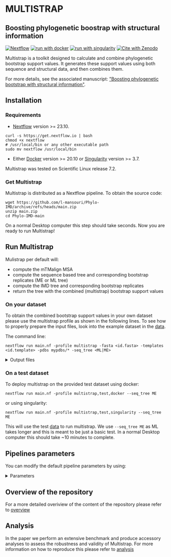 # MULTISTRAP
## Boosting phylogenetic boostrap with structural information
[![Nextflow](https://img.shields.io/badge/nextflow%20DSL2-%E2%89%A523.04.0-23aa62.svg)](https://www.nextflow.io/)
[![run with docker](https://img.shields.io/badge/run%20with-docker-0db7ed?labelColor=000000&logo=docker)](https://www.docker.com/)
[![run with singularity](https://img.shields.io/badge/run%20with-singularity-1d355c.svg?labelColor=000000)](https://sylabs.io/docs/)
[![Cite with Zenodo](http://img.shields.io/badge/DOI-10.5281/zenodo.7437267-1073c8?labelColor=000000)](https://doi.org/10.5281/zenodo.7437267)

Multistrap is a toolkit designed to calculate and combine phylogenetic bootstrap support values. It generates these support values using both sequence and structural data, and then combines them. 

For more details, see the associated manuscript: ["Boosting phylogenetic bootstrap with structural information"](https://zenodo.org/records/11187505).


## Installation 

### Requirements
- [Nextflow](https://www.nextflow.io/docs/latest/install.html) version >= 23.10.
```
curl -s https://get.nextflow.io | bash
chmod +x nextflow
# /usr/local/bin or any other executable path
sudo mv nextflow /usr/local/bin
```
- Either [Docker](https://docs.docker.com/engine/install/) version >= 20.10 or [Singularity](https://docs.sylabs.io/guides/3.5/user-guide/quick_start.html#) version >= 3.7.

Multistrap was tested on Scientific Linux release 7.2.

### Get Multistrap
Multistrap is distributed as a Nextflow pipeline. 
To obtain the source code: 
```
wget https://github.com/l-mansouri/Phylo-IMD/archive/refs/heads/main.zip
unzip main.zip
cd Phylo-IMD-main
```
On a normal Desktop computer this step should take seconds.
Now you are ready to run Multistrap!

## Run Multistrap

Mulistrap per default will: 
- compute the mTMalign MSA
- compute the sequence based tree and corresponding bootstrap replicates (ME or ML tree)
- compute the IMD tree and corresponding bootstrap replicates
- return the tree with the combined (multistrap) bootstrap support values



### On your dataset

To obtain the combined bootstrap support values in your own dataset please use the multistrap profile as shown in the following lines. 
To see how to properly prepare the input files, look into the example dataset in the [data](https://github.com/l-mansouri/Phylo-IMD/tree/main/data). 

The command line: 

```
nextflow run main.nf -profile multistrap -fasta <id.fasta> -templates <id.template> -pdbs mypdbs/* -seq_tree <ML|ME>
```

<details markdown="1">
<summary>Output files</summary>

- `results/`
  - `msas/*.fa`: **alignment** files. 
  - `trees/`:  **trees** computed using your preferred sequence method (ME or ML) (trees/<ME|ML> folder) and the IMD trees (trees/IMD folder). **Tree replicates** are found in the replicates folder within the ME|ML|IMD folders respectively.
  - `multistrap_<ME|ML>_and_IMD/` the **Bootstrap support values** are stored as node labels in the trees found in multistrap_<ME|ML>_and_IMD folder. Here you will find one file with the tree with the <ME|ML> support values and one with the <IMD> bootstrap support values separatly and one with the multistrap support values.
  </details>

### On a test dataset
To deploy multistrap on the provided test dataset using docker: 

```
nextflow run main.nf -profile multistrap,test,docker --seq_tree ME
```

or using singularity: 

```
nextflow run main.nf -profile multistrap,test,singularity --seq_tree ME
```


This will use the test [data](https://github.com/l-mansouri/Phylo-IMD/tree/main/data) to run multistrap. 
We use `--seq_tree ME` as ML takes longer and this is meant to be just a basic test. 
In a normal Desktop computer this should take ~10 minutes to complete. 


## Pipelines parameters 

You can modify the default pipeline parameters by using: 


<details markdown="1">
<summary>Parameters</summary>

  - Input parameters
      - `fasta` is a fasta file with the sequences you want to build the tree on. 
      - `pdbs` is all the pdbs associated to the sequences present in your fasta file. 
      - `templates` is a file with the explicit mapping of each sequence in your fasta file and each pdb you are providing.
        The template files should follow the corresponding syntax (mTM-align or 3D-Coffee correspondingly). You can find examples for both in the data folder.
  - Parameters for tree computation:
      - `seq_tree` determines the type of sequence based tree to be computed: either ME or ML. Default: ML. 
      - `gammaRate` that determines the gamma rate for FastME tree reconstruction. Default: 1.0.
      - `seedValue` that is the random seed for FastME tree reconstruction. Default: 5. 
      - `replicatesNum` that determines the number of bootstrap replicates. Default: 100. 
      - `tree_mode` that determines the distance mode to run the IMD distance matrix computation. Default: 10.
  - Output parameter:
      - `output` that determines where to store the outputs that the pipeline publishes. Default: ./results.
</details>



## Overview of the repository
For a more detailed overiview of the content of the repository please refer to [overview](https://github.com/l-mansouri/Phylo-IMD/blob/main/README.md)


## Analysis

In the paper we perform an extensive benchmark and produce accessory analyses to assess the robustness and validity of Multistrap. 
For more information on how to reproduce this please refer to [analysis](https://github.com/l-mansouri/Phylo-IMD/blob/main/Analysis.md)